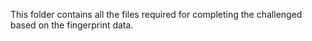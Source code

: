 This folder contains all the files required for completing the challenged based on the fingerprint data.

